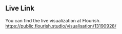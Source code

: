 
## Live Link
You can find the live visualization at Flourish.
https://public.flourish.studio/visualisation/13190928/

